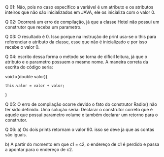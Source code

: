 Q 01:
Não, pois no caso específico a variável é um atributo e os atributos inteiros que não são inicializados em JAVA, ele os inicializa com o valor 0.

Q 02:
Ocorrerá um erro de compilação, já que a classe Hotel não possui um construtor que receba um parametro.

Q 03:
O resultado é 0. Isso porque na instrução de print usa-se o this para referenciar o atributo da classe, esse que não é inicializado e por isso recebe o valor 0.

Q 04:
escrito dessa forma o método se torna de dificil leitura, já que o atributo e o parametro possuem o mesmo nome.
A maneira correta da escrita do código seria:

void x(double valor){



    this.valor = valor + valor;
    
}

Q 05:
O erro de compilação ocorre devido o fato do construtor Radio() não ter sido definido.
Uma solução seria:
Declarar o construtor correto que é aquele que possui parametro volume e também declarar um retorno para o construtor.

Q 06:
a) Os dois prints retornam o valor 90. isso se deve ja que as contas são iguais.

b) A partir do momento em que c1 = c2, o endereço de c1 é perdido e passa a apontar para o endereço de c2.
